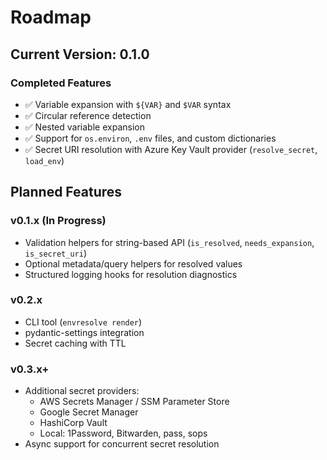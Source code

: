 # Roadmap

## Current Version: 0.1.0

### Completed Features

- ✅ Variable expansion with `${VAR}` and `$VAR` syntax
- ✅ Circular reference detection
- ✅ Nested variable expansion
- ✅ Support for `os.environ`, `.env` files, and custom dictionaries
- ✅ Secret URI resolution with Azure Key Vault provider (`resolve_secret`, `load_env`)

## Planned Features

### v0.1.x (In Progress)

- Validation helpers for string-based API (`is_resolved`, `needs_expansion`, `is_secret_uri`)
- Optional metadata/query helpers for resolved values
- Structured logging hooks for resolution diagnostics

### v0.2.x

- CLI tool (`envresolve render`)
- pydantic-settings integration
- Secret caching with TTL

### v0.3.x+

- Additional secret providers:
  - AWS Secrets Manager / SSM Parameter Store
  - Google Secret Manager
  - HashiCorp Vault
  - Local: 1Password, Bitwarden, pass, sops
- Async support for concurrent secret resolution
